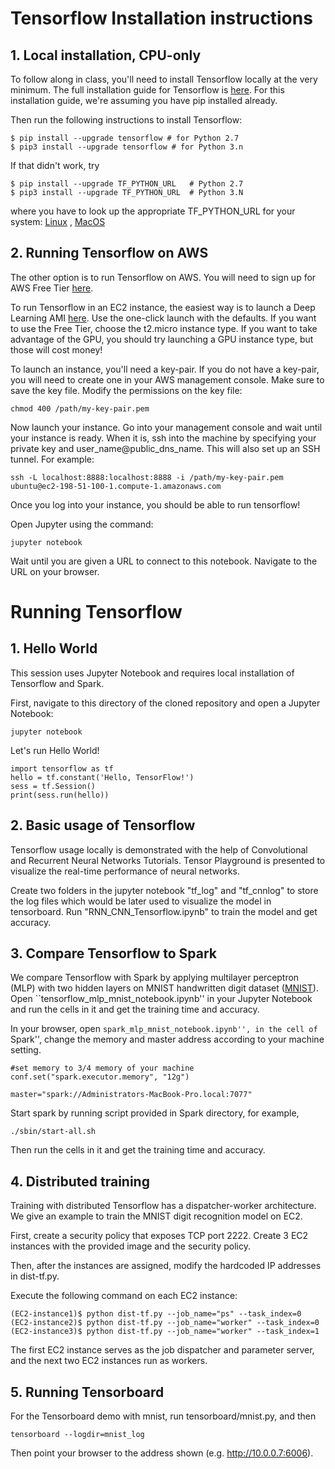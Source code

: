 # Tensorflow Installation instructions

## 1. Local installation, CPU-only
To follow along in class, you'll need to install Tensorflow locally at the very minimum. The full installation guide for Tensorflow is [here](https://www.tensorflow.org/install/).
For this installation guide, we're assuming you have pip installed already.

Then run the following instructions to install Tensorflow:
```
$ pip install --upgrade tensorflow # for Python 2.7
$ pip3 install --upgrade tensorflow # for Python 3.n
```
If that didn't work, try
```
$ pip install --upgrade TF_PYTHON_URL   # Python 2.7
$ pip3 install --upgrade TF_PYTHON_URL  # Python 3.N 
```
where you have to look up the appropriate TF_PYTHON_URL for your system:
[Linux](https://www.tensorflow.org/install/install_linux#the_url_of_the_tensorflow_python_package)
,
[MacOS](https://www.tensorflow.org/install/install_mac#the_url_of_the_tensorflow_python_package)

## 2. Running Tensorflow on AWS
The other option is to run Tensorflow on AWS. You will need to sign up for AWS Free Tier [here](https://aws.amazon.com/free/).

To run Tensorflow in an EC2 instance, the easiest way is to launch a Deep Learning AMI [here](https://aws.amazon.com/marketplace/pp/B06VSPXKDX?qid=1494286814487&sr=0-2&ref_=srh_res_product_title).
Use the one-click launch with the defaults. If you want to use the Free Tier, choose the t2.micro instance type. If you want to take advantage of the GPU, you should try launching a GPU instance type, but those will cost money! 

To launch an instance, you'll need a key-pair. If you do not have a key-pair, you will need to create one in your AWS management console. Make sure to save the key file. Modify the permissions on the key file:
```
chmod 400 /path/my-key-pair.pem
```

Now launch your instance. Go into your management console and wait until your instance is ready. When it is, ssh into the machine by specifying your private key and user_name@public_dns_name. This will also set up an SSH tunnel.
For example:
```
ssh -L localhost:8888:localhost:8888 -i /path/my-key-pair.pem ubuntu@ec2-198-51-100-1.compute-1.amazonaws.com
```

Once you log into your instance, you should be able to run tensorflow!

Open Jupyter using the command:
```
jupyter notebook
```

Wait until you are given a URL to connect to this notebook. Navigate to the URL on your browser.


# Running Tensorflow

## 1. Hello World

This session uses Jupyter Notebook and requires local installation of Tensorflow and Spark. 

First, navigate to this directory of the cloned repository and open a Jupyter Notebook:
```
jupyter notebook
```
Let's run Hello World!
```
import tensorflow as tf
hello = tf.constant('Hello, TensorFlow!')
sess = tf.Session()
print(sess.run(hello))
```

## 2. Basic usage of Tensorflow

Tensorflow usage locally is demonstrated with the help of Convolutional and Recurrent Neural Networks Tutorials. Tensor Playground is presented to visualize the real-time performance of neural networks.

Create two folders in the jupyter notebook "tf_log" and "tf_cnnlog" to store the log files which would be later used to visualize the model in tensorboard. Run "RNN_CNN_Tensorflow.ipynb" to train the model and get accuracy.

## 3. Compare Tensorflow to Spark

We compare Tensorflow with Spark by applying multilayer perceptron (MLP) with two hidden layers on MNIST handwritten digit dataset ([MNIST](http://yann.lecun.com/exdb/mnist/)). 
Open ``tensorflow_mlp_mnist_notebook.ipynb'' in your Jupyter Notebook and run the cells in it and get the training time and accuracy.

In your browser, open ``spark_mlp_mnist_notebook.ipynb'', in the cell of ``Spark'', change the memory and master address according to your machine setting.
```
#set memory to 3/4 memory of your machine
conf.set("spark.executor.memory", "12g")
```
```
master="spark://Administrators-MacBook-Pro.local:7077"
```

Start spark by running script provided in Spark directory, for example,
```
./sbin/start-all.sh
```

Then run the cells in it and get the training time and accuracy.


## 4. Distributed training
Training with distributed Tensorflow has a dispatcher-worker architecture. We give an example to train the MNIST digit recognition model on EC2. 

First, create a security policy that exposes TCP port 2222. Create 3 EC2 instances with the provided image and the security policy. 

Then, after the instances are assigned, modify the hardcoded IP addresses in dist-tf.py. 

Execute the following command on each EC2 instance:

```
(EC2-instance1)$ python dist-tf.py --job_name="ps" --task_index=0 
(EC2-instance2)$ python dist-tf.py --job_name="worker" --task_index=0 
(EC2-instance3)$ python dist-tf.py --job_name="worker" --task_index=1 
```

The first EC2 instance serves as the job dispatcher and parameter server, and the next two EC2 instances run as workers. 


## 5. Running Tensorboard

For the Tensorboard demo with mnist, run tensorboard/mnist.py, and then
```
tensorboard --logdir=mnist_log
```
Then point your browser to the address shown (e.g. http://10.0.0.7:6006).
